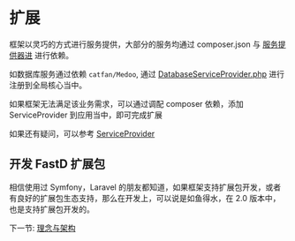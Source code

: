 # 扩展

框架以灵巧的方式进行服务提供，大部分的服务均通过 composer.json 与 [服务提供器进](zh-cn/3.1/3-6-service-provider.md) 进行依赖。

如数据库服务通过依赖 `catfan/Medoo`, 通过 [DatabaseServiceProvider.php](../../src/ServiceProvider/DatabaseServiceProvider.php) 进行注册到全局核心当中。

如果框架无法满足该业务需求，可以通过调配 composer 依赖，添加 ServiceProvider 到应用当中，即可完成扩展

如果还有疑问，可以参考 [ServiceProvider](../../src/ServiceProvider)

## 开发 FastD 扩展包

相信使用过 Symfony，Laravel 的朋友都知道，如果框架支持扩展包开发，或者有良好的扩展包生态支持，那么在开发上，可以说是如鱼得水，在 2.0 版本中，也是支持扩展包开发的。 

下一节: [理念与架构](zh-cn/3.1/4-1-lifecycle.md)
